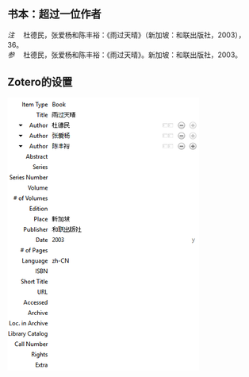 ## 书本：超过一位作者
*注* 　杜德民，张爱杨和陈丰裕：《雨过天晴》（新加坡：和联出版社，2003），36。   
*参* 　杜德民，张爱杨和陈丰裕：《雨过天晴》。新加坡：和联出版社，2003。

## Zotero的设置
![书本：超过一位作者](images/BookMultipleAuthorsChinese.png)
